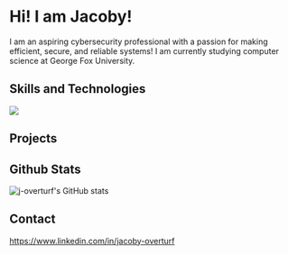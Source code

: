 # Hi! I am Jacoby!

I am an aspiring cybersecurity professional with a passion for making efficient, secure, and reliable systems! I am currently studying computer science at George Fox University.

## Skills and Technologies
[![](https://skillicons.dev/icons?i=windows,ubuntu,sqlite,pycharm,py,powershell,lua,linux,linkedin,java,html,docker,clion,cpp,bash&perline=5)](https://skillicons.dev)

## Projects

## Github Stats
![j-overturf's GitHub stats](https://github-readme-stats.vercel.app/api?username=j-overturf&show_icons=true&theme=radical)

## Contact
https://www.linkedin.com/in/jacoby-overturf
